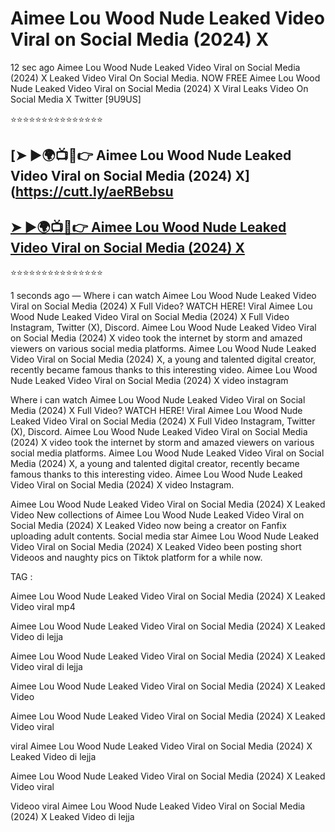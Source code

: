 ﻿# Aimee Lou Wood Nude Leaked Video Viral on Social Media (2024) X



12 sec ago Aimee Lou Wood Nude Leaked Video Viral on Social Media (2024) X Leaked Video Viral On Social Media. NOW FREE Aimee Lou Wood Nude Leaked Video Viral on Social Media (2024) X Viral Leaks Video On Social Media X Twitter [9U9US]

⭐⭐⭐⭐⭐⭐⭐⭐⭐⭐⭐⭐⭐⭐⭐

## [➤ ►🌍📺📱👉 Aimee Lou Wood Nude Leaked Video Viral on Social Media (2024) X](https://cutt.ly/aeRBebsu

## [➤ ►🌍📺📱👉 Aimee Lou Wood Nude Leaked Video Viral on Social Media (2024) X](https://cutt.ly/aeRBebsu)


⭐⭐⭐⭐⭐⭐⭐⭐⭐⭐⭐⭐⭐⭐⭐



1 seconds ago — Where i can watch Aimee Lou Wood Nude Leaked Video Viral on Social Media (2024) X Full Video? WATCH HERE! Viral Aimee Lou Wood Nude Leaked Video Viral on Social Media (2024) X Full Video Instagram, Twitter (X), Discord. Aimee Lou Wood Nude Leaked Video Viral on Social Media (2024) X video took the internet by storm and amazed viewers on various social media platforms. Aimee Lou Wood Nude Leaked Video Viral on Social Media (2024) X, a young and talented digital creator, recently became famous thanks to this interesting video. Aimee Lou Wood Nude Leaked Video Viral on Social Media (2024) X video instagram

Where i can watch Aimee Lou Wood Nude Leaked Video Viral on Social Media (2024) X Full Video? WATCH HERE! Viral Aimee Lou Wood Nude Leaked Video Viral on Social Media (2024) X Full Video Instagram, Twitter (X), Discord. Aimee Lou Wood Nude Leaked Video Viral on Social Media (2024) X video took the internet by storm and amazed viewers on various social media platforms. Aimee Lou Wood Nude Leaked Video Viral on Social Media (2024) X, a young and talented digital creator, recently became famous thanks to this interesting video. Aimee Lou Wood Nude Leaked Video Viral on Social Media (2024) X video Instagram.

Aimee Lou Wood Nude Leaked Video Viral on Social Media (2024) X Leaked Video New collections of Aimee Lou Wood Nude Leaked Video Viral on Social Media (2024) X Leaked Video now being a creator on Fanfix uploading adult contents. Social media star Aimee Lou Wood Nude Leaked Video Viral on Social Media (2024) X Leaked Video been posting short Videoos and naughty pics on Tiktok platform for a while now.

TAG :

 

Aimee Lou Wood Nude Leaked Video Viral on Social Media (2024) X Leaked Video viral mp4

 

Aimee Lou Wood Nude Leaked Video Viral on Social Media (2024) X Leaked Video di lejja

 

Aimee Lou Wood Nude Leaked Video Viral on Social Media (2024) X Leaked Video viral di lejja

 

Aimee Lou Wood Nude Leaked Video Viral on Social Media (2024) X Leaked Video

 

Aimee Lou Wood Nude Leaked Video Viral on Social Media (2024) X Leaked Video viral

 

viral Aimee Lou Wood Nude Leaked Video Viral on Social Media (2024) X Leaked Video di lejja

 

Aimee Lou Wood Nude Leaked Video Viral on Social Media (2024) X Leaked Video viral

 

Videoo viral Aimee Lou Wood Nude Leaked Video Viral on Social Media (2024) X Leaked Video di lejja